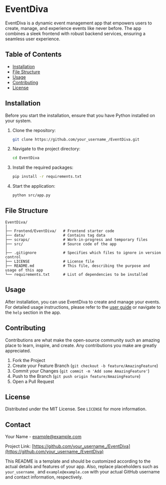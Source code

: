 # EventDiva

EventDiva is a dynamic event management app that empowers users to create, manage, and experience events like never before. The app combines a sleek frontend with robust backend services, ensuring a seamless user experience.

## Table of Contents

- [Installation](#installation)
- [File Structure](#file-structure)
- [Usage](#usage)
- [Contributing](#contributing)
- [License](#license)

## Installation

Before you start the installation, ensure that you have Python installed on your system.

1. Clone the repository:
   ```sh
   git clone https://github.com/your_username_/EventDiva.git
   ```

2. Navigate to the project directory:
   ```sh
   cd EventDiva
   ```

3. Install the required packages:
   ```sh
   pip install -r requirements.txt
   ```

4. Start the application:
   ```sh
   python src/app.py
   ```

## File Structure

```
EventDiva/
│
├── Frontend/EventDiva/   # Frontend starter code
├── data/                 # Contains tag data
├── scraps/               # Work-in-progress and temporary files
├── src/                  # Source code of the app
│
├── .gitignore            # Specifies which files to ignore in version control
├── LICENSE               # License file
├── README.md             # This file, describing the purpose and usage of this app
└── requirements.txt      # List of dependencies to be installed
```

## Usage

After installation, you can use EventDiva to create and manage your events. For detailed usage instructions, please refer to the [user guide](docs/UserGuide.md) or navigate to the `help` section in the app.

## Contributing

Contributions are what make the open-source community such an amazing place to learn, inspire, and create. Any contributions you make are greatly appreciated.

1. Fork the Project
2. Create your Feature Branch (`git checkout -b feature/AmazingFeature`)
3. Commit your Changes (`git commit -m 'Add some AmazingFeature'`)
4. Push to the Branch (`git push origin feature/AmazingFeature`)
5. Open a Pull Request

## License

Distributed under the MIT License. See `LICENSE` for more information.

## Contact

Your Name - example@example.com

Project Link: [https://github.com/your_username_/EventDiva](https://github.com/your_username_/EventDiva)

This README is a template and should be customized according to the actual details and features of your app. Also, replace placeholders such as `your_username_` and `example@example.com` with your actual GitHub username and contact information, respectively.
